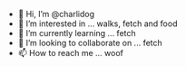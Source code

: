 - 👋 Hi, I’m @charlidog
- 👀 I’m interested in ... walks, fetch and food
- 🌱 I’m currently learning ... fetch
- 💞️ I’m looking to collaborate on ... fetch
- 📫 How to reach me ... woof

<!---
charlidog/charlidog is a ✨ special ✨ repository because its `README.md` (this file) appears on your GitHub profile.
You can click the Preview link to take a look at your changes.
--->
